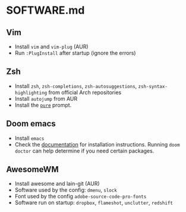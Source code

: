 # SOFTWARE.md

## Vim
* Install `vim` and `vim-plug` (AUR)
* Run `:PlugInstall` after startup (ignore the errors)

## Zsh
* Install `zsh`, `zsh-completions`, `zsh-autosuggestions`, `zsh-syntax-highlighting` from official Arch repositories
* Install `autojump` from AUR
* Install the [`pure`](https://github.com/sindresorhus/pure) prompt.

## Doom emacs
* Install `emacs`
* Check the [documentation](https://github.com/hlissner/doom-emacs) for installation instructions. Running `doom doctor` can help determine if you need certain packages.

## AwesomeWM
* Install awesome and lain-git (AUR)
* Software used by the config: `dmenu`, `slock`
* Font used by the config `adobe-source-code-pro-fonts`
* Software run on startup: `dropbox`, `flameshot`, `unclutter`, `redshift`

